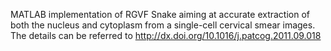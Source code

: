 MATLAB implementation of RGVF Snake aiming at accurate extraction of both the nucleus and cytoplasm from a single-cell cervical smear images. The details can be referred to http://dx.doi.org/10.1016/j.patcog.2011.09.018